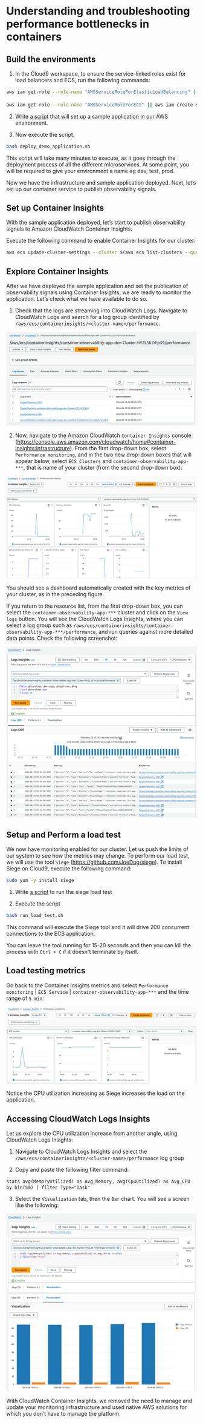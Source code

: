 # Understanding and troubleshooting performance bottlenecks in containers

## Build the environments

1. In the Cloud9 workspace, to ensure the service-linked roles exist for load balancers and ECS, run the following commands:

```sh
aws iam get-role --role-name "AWSServiceRoleForElasticLoadBalancing" || aws iam create-service-linked-role --aws-service-name "elasticloadbalancing.amazonaws.com"

aws iam get-role --role-name "AWSServiceRoleForECS" || aws iam create-service-linked-role --aws-service-name "ecs.amazonaws.com"
```

2. Write [a script](../deploy_demo_application.sh) that will set up a sample application in our AWS environment.

3. Now execute the script.

```sh
bash deploy_demo_application.sh
```

This script will take many minutes to execute, as it goes through the deployment process of all the different microservices. At some point, you will be required to give your environment a name eg dev, test, prod.

Now we have the infrastructure and sample application deployed. Next, let’s set up our container service to publish observability signals.

## Set up Container Insights

With the sample application deployed, let’s start to publish observability signals to Amazon CloudWatch Container Insights.

Execute the following command to enable Container Insights for our cluster:

```sh
aws ecs update-cluster-settings --cluster $(aws ecs list-clusters --query "clusterArns[*]" --output text | sed 's/\s\+/\n/g' | grep container-observability-app-) --settings name=containerInsights,value=enabled --region ${AWS_REGION}
```

## Explore Container Insights

After we have deployed the sample application and set the publication of observability signals using Container Insights, we are ready to monitor the application. Let’s check what we have available to do so.

1. Check that the logs are streaming into CloudWatch Logs. Navigate to CloudWatch Logs and search for a log group identified by `/aws/ecs/containerinsights/<cluster-name>/performance`.

![cluster-log-group](/images/cluster-log-group.png)

2. Now, navigate to the Amazon CloudWatch `Container Insights` console (https://console.aws.amazon.com/cloudwatch/home#container-insights:infrastructure). From the first drop-down box, select `Performance monitoring`, and in the two new drop-down boxes that will appear below, select `ECS Clusters` and `container-observability-app-***`, that is name of your cluster (from the second drop-down box):

![clusters-container-insights](/images/clusters-container-insights.png)

You should see a dashboard automatically created with the key metrics of your cluster, as in the preceding figure.

If you return to the resource list, from the first drop-down box, you can select the `container-observability-app-***` cluster and click on the `View logs` button. You will see the CloudWatch Logs Insights, where you can select a log group such as `/aws/ecs/containerinsights/container-observability-app-***/performance`, and run queries against more detailed data points. Check the following screenshot:

![performance logs-insights-1](/images/performance%20logs-insights-1.png)
![performance logs-insights-2](/images/performance%20logs-insights-2.png)

## Setup and Perform a load test

We now have monitoring enabled for our cluster. Let us push the limits of our system to see how the metrics may change. To perform our load test, we will use the tool `Siege` (https://github.com/JoeDog/siege). To install Siege on Cloud9, execute the following command:

```sh
sudo yum -y install siege
```

1. Write [a script](../run_load_test.sh) to run the siege load test

2. Execute the script

```sh
bash run_load_test.sh
```

This command will execute the Siege tool and it will drive 200 concurrent connections to the ECS application.

You can leave the tool running for 15-20 seconds and then you can kill the process with `Ctrl + C` if it doesn't terminate by itself.

## Load testing metrics

Go back to the Container Insights metrics and select `Performance monitoring` | `ECS Service` | `container-observability-app-***` and the time range of `5 min`:

![insights-5mins](/images/insights-5mins.png)

Notice the CPU utilization increasing as Siege increases the load on the application.

## Accessing CloudWatch Logs Insights

Let us explore the CPU utilization increase from another angle, using CloudWatch Logs Insights:

1. Navigate to CloudWatch Logs Insights and select the `/aws/ecs/containerinsights/<cluster-name>/performance` log group

2. Copy and paste the following filter command:

```
stats avg(MemoryUtilized) as Avg_Memory, avg(CpuUtilized) as Avg_CPU by bin(5m) | filter Type="Task"
```

3. Select the `Visualization` tab, then the `Bar` chart. You will see a screen like the following:

![log-insights-metrics-stats-1](/images/log-insights-metrics-stats-1.png)
![log-insights-metrics-stats-2](/images/log-insights-metrics-stats-2.png)

With CloudWatch Container Insights, we removed the need to manage and update your monitoring infrastructure and used native AWS solutions for which you don’t have to manage the platform.